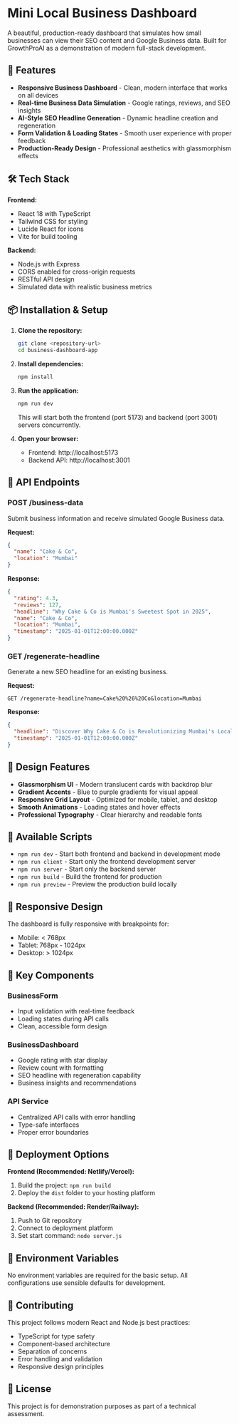 # Mini Local Business Dashboard

A beautiful, production-ready dashboard that simulates how small businesses can view their SEO content and Google Business data. Built for GrowthProAI as a demonstration of modern full-stack development.

## 🚀 Features

- **Responsive Business Dashboard** - Clean, modern interface that works on all devices
- **Real-time Business Data Simulation** - Google ratings, reviews, and SEO insights
- **AI-Style SEO Headline Generation** - Dynamic headline creation and regeneration
- **Form Validation & Loading States** - Smooth user experience with proper feedback
- **Production-Ready Design** - Professional aesthetics with glassmorphism effects

## 🛠️ Tech Stack

**Frontend:**
- React 18 with TypeScript
- Tailwind CSS for styling
- Lucide React for icons
- Vite for build tooling

**Backend:**
- Node.js with Express
- CORS enabled for cross-origin requests
- RESTful API design
- Simulated data with realistic business metrics

## 📦 Installation & Setup

1. **Clone the repository:**
   ```bash
   git clone <repository-url>
   cd business-dashboard-app
   ```

2. **Install dependencies:**
   ```bash
   npm install
   ```

3. **Run the application:**
   ```bash
   npm run dev
   ```
   
   This will start both the frontend (port 5173) and backend (port 3001) servers concurrently.

4. **Open your browser:**
   - Frontend: http://localhost:5173
   - Backend API: http://localhost:3001

## 🔧 API Endpoints

### POST /business-data
Submit business information and receive simulated Google Business data.

**Request:**
```json
{
  "name": "Cake & Co",
  "location": "Mumbai"
}
```

**Response:**
```json
{
  "rating": 4.3,
  "reviews": 127,
  "headline": "Why Cake & Co is Mumbai's Sweetest Spot in 2025",
  "name": "Cake & Co",
  "location": "Mumbai",
  "timestamp": "2025-01-01T12:00:00.000Z"
}
```

### GET /regenerate-headline
Generate a new SEO headline for an existing business.

**Request:**
```
GET /regenerate-headline?name=Cake%20%26%20Co&location=Mumbai
```

**Response:**
```json
{
  "headline": "Discover Why Cake & Co is Revolutionizing Mumbai's Local Scene",
  "timestamp": "2025-01-01T12:00:00.000Z"
}
```

## 🎨 Design Features

- **Glassmorphism UI** - Modern translucent cards with backdrop blur
- **Gradient Accents** - Blue to purple gradients for visual appeal
- **Responsive Grid Layout** - Optimized for mobile, tablet, and desktop
- **Smooth Animations** - Loading states and hover effects
- **Professional Typography** - Clear hierarchy and readable fonts

## 🔄 Available Scripts

- `npm run dev` - Start both frontend and backend in development mode
- `npm run client` - Start only the frontend development server
- `npm run server` - Start only the backend server
- `npm run build` - Build the frontend for production
- `npm run preview` - Preview the production build locally

## 📱 Responsive Design

The dashboard is fully responsive with breakpoints for:
- Mobile: < 768px
- Tablet: 768px - 1024px  
- Desktop: > 1024px

## 🎯 Key Components

### BusinessForm
- Input validation with real-time feedback
- Loading states during API calls
- Clean, accessible form design

### BusinessDashboard
- Google rating with star display
- Review count with formatting
- SEO headline with regeneration capability
- Business insights and recommendations

### API Service
- Centralized API calls with error handling
- Type-safe interfaces
- Proper error boundaries

## 🚀 Deployment Options

**Frontend (Recommended: Netlify/Vercel):**
1. Build the project: `npm run build`
2. Deploy the `dist` folder to your hosting platform

**Backend (Recommended: Render/Railway):**
1. Push to Git repository
2. Connect to deployment platform
3. Set start command: `node server.js`

## 🔐 Environment Variables

No environment variables are required for the basic setup. All configurations use sensible defaults for development.

## 🤝 Contributing

This project follows modern React and Node.js best practices:
- TypeScript for type safety
- Component-based architecture
- Separation of concerns
- Error handling and validation
- Responsive design principles

## 📄 License

This project is for demonstration purposes as part of a technical assessment.